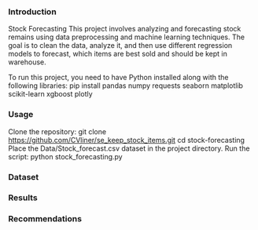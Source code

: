 ### Introduction

Stock Forecasting
This project involves analyzing and forecasting stock remains using data preprocessing and machine learning techniques. The goal is to clean the data, analyze it, and then use different regression models to forecast, which items are best sold and should be kept in warehouse.

To run this project, you need to have Python installed along with the following libraries:
pip install pandas numpy requests seaborn matplotlib scikit-learn xgboost plotly

### Usage

Clone the repository:
git clone https://github.com/CVliner/se_keep_stock_items.git
cd stock-forecasting
Place the Data/Stock_forecast.csv dataset in the project directory.
Run the script:
python stock_forecasting.py


### Dataset
### Results
### Recommendations
